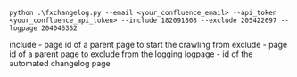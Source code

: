 ```
python .\fxchangelog.py --email <your_confluence_email> --api_token <your_confluence_api_token> --include 182091808 --exclude 205422697 --logpage 204046352
```

include - page id of a parent page to start the crawling from
exclude - page id of a parent page to exclude from the logging
logpage - id of the automated changelog page